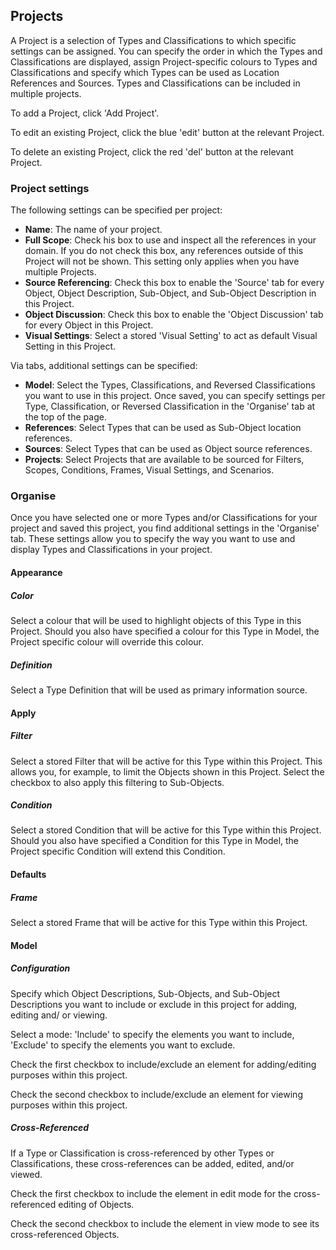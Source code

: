 ## Projects

A Project is a selection of Types and Classifications to which specific settings can be assigned. You can specify the order in which the Types and Classifications are displayed, assign Project-specific colours to Types and Classifications and specify which Types can be used as Location References and Sources. Types and Classifications can be included in multiple projects.

To add a Project, click 'Add Project'.

To edit an existing Project, click the blue 'edit' button at the relevant Project.

To delete an existing Project, click the red 'del' button at the relevant Project.

### Project settings

The following settings can be specified per project:

*   **Name**: The name of your project.
*   **Full Scope**: Check his box to use and inspect all the references in your domain. If you do not check this box, any references outside of this Project will not be shown. This setting only applies when you have multiple Projects.
*   **Source Referencing**: Check this box to enable the 'Source' tab for every Object, Object Description, Sub-Object, and Sub-Object Description in this Project.
*   **Object Discussion**: Check this box to enable the 'Object Discussion' tab for every Object in this Project.
*   **Visual Settings**: Select a stored 'Visual Setting' to act as default Visual Setting in this Project.

Via tabs, additional settings can be specified:

*   **Model**: Select the Types, Classifications, and Reversed Classifications you want to use in this project. Once saved, you can specify settings per Type, Classification, or Reversed Classification in the 'Organise' tab at the top of the page.
*   **References**: Select Types that can be used as Sub-Object location references.
*   **Sources**: Select Types that can be used as Object source references.
*   **Projects**: Select Projects that are available to be sourced for Filters, Scopes, Conditions, Frames, Visual Settings, and Scenarios.

### Organise

Once you have selected one or more Types and/or Classifications for your project and saved this project, you find additional settings in the 'Organise' tab. These settings allow you to specify the way you want to use and display Types and Classifications in your project.

#### Appearance

##### Color

Select a colour that will be used to highlight objects of this Type in this Project. Should you also have specified a colour for this Type in Model, the Project specific colour will override this colour.

##### Definition

Select a Type Definition that will be used as primary information source.

#### Apply

##### Filter

Select a stored Filter that will be active for this Type within this Project. This allows you, for example, to limit the Objects shown in this Project. Select the checkbox to also apply this filtering to Sub-Objects.

##### Condition

Select a stored Condition that will be active for this Type within this Project. Should you also have specified a Condition for this Type in Model, the Project specific Condition will extend this Condition.

#### Defaults

##### Frame

Select a stored Frame that will be active for this Type within this Project.

#### Model

##### Configuration

Specify which Object Descriptions, Sub-Objects, and Sub-Object Descriptions you want to include or exclude in this project for adding, editing and/ or viewing.

Select a mode: 'Include' to specify the elements you want to include, 'Exclude' to specify the elements you want to exclude.

Check the first checkbox to include/exclude an element for adding/editing purposes within this project.

Check the second checkbox to include/exclude an element for viewing purposes within this project.

##### Cross-Referenced

If a Type or Classification is cross-referenced by other Types or Classifications, these cross-references can be added, edited, and/or viewed. 

Check the first checkbox to include the element in edit mode for the cross-referenced editing of Objects.

Check the second checkbox to include the element in view mode to see its cross-referenced Objects.
